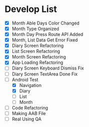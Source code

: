 # Develop List

- [x] Month Able Days Color Changed
- [x] Month Type Organized
- [x] Month Day Press Route API Added
- [x] Month, List Data Get Error Fixed
- [x] Diary Screen Refactoring
- [x] List Screen Refactoring
- [x] Month Screen Refactoring
- [x] App Loading Refactoring
- [ ] Diary Screen Keyboard Dismiss Fix
- [ ] Diary Screen TextArea Done Fix
- [ ] Android Test
  - [x] Navigation
  - [x] Diary
  - [ ] List
  - [ ] Month
- [ ] Code Refactoring
- [ ] Making AAB File
- [ ] Real Using QA
